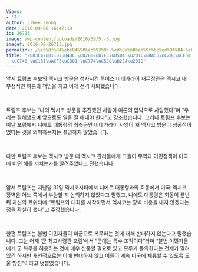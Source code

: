 ```yaml
---
Views:
- '7'
author: Jihee Jeong
date: 2016-09-08 16:47:10
id: 26713
image: /wp-content/uploads/2016/09/5.-3.jpg
imagef: 2016-09-26713.jpg
permalink: /%eb%8f%84%eb%84%90%eb%93%9c-%ed%8a%b8%eb%9f%bc%ed%94%84-%eb%a9%95%ec%8b%9c%ec%bd%94-%eb%b0%a9%eb%ac%b8%ec%9d%80-%ec%84%b1%ea%b3%b5%ec%a0%81-%ec%9d%b4%ec%97%88%eb%8b%a4/
title: "\uB3C4\uB110\uB4DC \uD2B8\uB7FC\uD504 \u201C\uBA55\uC2DC\uCF54 \uBC29\uBB38\
  \uC740 \uC131\uACF5\uC801 \uC774\uC5C8\uB2E4\u201D"
---
```


앞서 트럼프 후보의 멕시코 방문은 성사시킨 루이스 비데가라이 재무장관은 멕시코 내 부정적인 여론의 책임을 지고 어제 전격 사퇴했습니다.

&nbsp;

트럼프 후보는 “나의 멕시코 방문을 추진했던 사람이 여론의 압박으로 사임했다”며 “우리는 잘해냈으며 앞으로도 일을 잘 해내야 한다”고 강조했습니다. 그러나 트럼프 후보는 이날 포럼에서 니에토 대통령의 최측근인 비데가라이 사임이 왜 멕시코 방문이 성공적이었다는 것을 의미하는지는 설명하지 않았습니다.

&nbsp;

다만 트럼프 후보는 멕시코 방문 때 멕시코 관리들에게 그들이 무역과 이민정책이 미국에 어떤 해를 끼치는가를 알려주었다고 전했습니다.

&nbsp;

앞서 트럼프는 지난달 31일 멕시코시티에서 니에토 대통령과의 회동에서 미국-멕시코 장벽을 어느 쪽에서 부담할 지 논의하지 않았다고 말했고, 니에토 대통령은 회동이 끝난 뒤 자신의 트위터에 “트럼프와 대화를 시작하면서 멕시코는 장벽 비용을 내지 않겠다는 점을 확실히 했다”고 주장했습니다.

&nbsp;

한편 트럼프는 불법 이민자들이 미군으로 복무하는 것에 대해 반대하지 않는다고 말했습니다. 그는 어제 ‘군 최고사령관 포럼’에서 “군대는 특수 조직이다”라며 “불법 이민자들에게 군 복무를 허용하는 것에 매우 신중할 필요로 있고 모두가 동의한다는 전제가 깔려있긴 하지만 개인적으로는 이에 반대하지 않고 이들이 계속 미국에 체류할 수 있도록 도울 방침”이라고 덧붙였습니다.